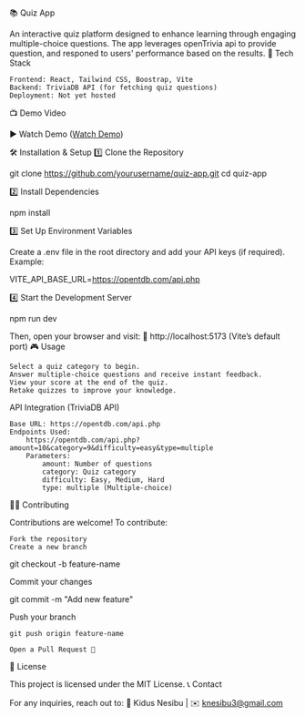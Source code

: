 📚 Quiz App

An interactive quiz platform designed to enhance learning through engaging multiple-choice questions. The app leverages openTrivia api to provide question, and responed to users' performance based on the results.
🚀 Tech Stack

    Frontend: React, Tailwind CSS, Boostrap, Vite
    Backend: TriviaDB API (for fetching quiz questions)
    Deployment: Not yet hosted
    
📺 Demo Video

▶️ Watch Demo ([Watch Demo](https://youtu.be/Vg8q3Ypap1Y?si=kfu-CWMMx5hIv_3U))

🛠 Installation & Setup
1️⃣ Clone the Repository

git clone https://github.com/yourusername/quiz-app.git
cd quiz-app

2️⃣ Install Dependencies

npm install

3️⃣ Set Up Environment Variables

Create a .env file in the root directory and add your API keys (if required). Example:

VITE_API_BASE_URL=https://opentdb.com/api.php

4️⃣ Start the Development Server

npm run dev

Then, open your browser and visit:
🔗 http://localhost:5173 (Vite’s default port)
🎮 Usage

    Select a quiz category to begin.
    Answer multiple-choice questions and receive instant feedback.
    View your score at the end of the quiz.
    Retake quizzes to improve your knowledge.

API Integration (TriviaDB API)

    Base URL: https://opentdb.com/api.php
    Endpoints Used:
        https://opentdb.com/api.php?amount=10&category=9&difficulty=easy&type=multiple
        Parameters:
            amount: Number of questions
            category: Quiz category
            difficulty: Easy, Medium, Hard
            type: multiple (Multiple-choice)

👨‍💻 Contributing

Contributions are welcome! To contribute:

    Fork the repository
    Create a new branch

git checkout -b feature-name

Commit your changes

git commit -m "Add new feature"

Push your branch

    git push origin feature-name

    Open a Pull Request 🚀

📜 License

This project is licensed under the MIT License.
📞 Contact

For any inquiries, reach out to:
📧 Kidus Nesibu | ✉️ knesibu3@gmail.com
